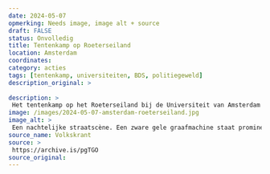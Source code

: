 ```yaml
---
date: 2024-05-07
opmerking: Needs image, image alt + source
draft: FALSE
status: Onvolledig
title: Tentenkamp op Roeterseiland
location: Amsterdam
coordinates: 
category: acties
tags: [tentenkamp, universiteiten, BDS, politiegeweld]
description_original: > 
 
description: > 
 Het tentenkamp op het Roeterseiland bij de Universiteit van Amsterdam wordt rondom half drie 's nachts met veel politiegeweld ontruimd. Rond de 150 demonstranten worden aangehouden en met bussen afgevoerd.  
image: /images/2024-05-07-amsterdam-roeterseiland.jpg
image_alt: > 
 Een nachtelijke straatscène. Een zware gele graafmachine staat prominent op de voorgrond, schuin naar het midden gericht. Meerdere mensen, gekleed in donkere kleding, waaronder politieagenten in donkere uniformen, sommigen met fluorescerende gele veiligheidsvesten, zijn zichtbaar bij de bulldozer en verspreid rond een tijdelijke barricade bestaande uit houten planken en barrières. De tijdelijke constructie strekt zich gedeeltelijk uit tot en rond een water. Meerdere verlichtte gebouwen, veelal van baksteen, zijn zichtbaar op de achtergrond, net als wat bomen. Op de voorgrond bevinden zich zo rond de vijftien politieagenten met knuppels die tegen de barricade en dranghekken aanduwen. Achter de barricade, en op een verhoging, staan een stuk of twintig demonstranten die veelal keffiyeh dragen en een enkele Palestijnse vlag hooghouden.
source_name: Volkskrant
source: > 
 https://archive.is/pgTGO
source_original: 
---
```

